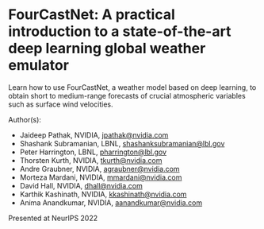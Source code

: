 # FourCastNet: A practical introduction to a state-of-the-art deep learning global weather emulator
Learn how to use FourCastNet, a weather model based on deep learning, to obtain short to medium-range forecasts of crucial atmospheric variables such as surface wind velocities.

Author(s):
* Jaideep Pathak, NVIDIA, jpathak@nvidia.com
* Shashank Subramanian, LBNL, shashanksubramanian@lbl.gov
* Peter Harrington, LBNL, pharrington@lbl.gov
* Thorsten Kurth, NVIDIA, tkurth@nvidia.com
* Andre Graubner, NVIDIA, agraubner@nvidia.com
* Morteza Mardani, NVIDIA, mmardani@nvidia.com
* David Hall, NVIDIA, dhall@nvidia.com
* Karthik Kashinath, NVIDIA, kkashinath@nvidia.com
* Anima Anandkumar, NVIDIA, aanandkumar@nvidia.com

Presented at NeurIPS 2022
